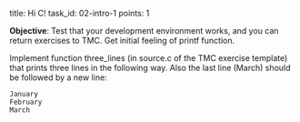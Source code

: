 title: Hi C!
task_id: 02-intro-1
points: 1

**Objective**: Test that your development environment works, and you
can return exercises to TMC. Get initial feeling of printf function.

Implement function three_lines (in source.c of the TMC exercise
template) that prints three lines in the following way. Also the last
line (March) should be followed by a new line:

    January
    February
    March
